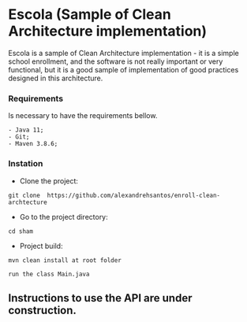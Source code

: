 # Escola (Sample of Clean Architecture implementation)

Escola is a sample of Clean Architecture implementation - it is a simple school enrollment, and the software is not really important
or very functional, but it is a good sample of implementation of good practices designed in this architecture.

### Requirements

Is necessary to have the requirements bellow.

```
- Java 11;
- Git;
- Maven 3.8.6;
```

### Instation

- Clone the project:

```
git clone  https://github.com/alexandrehsantos/enroll-clean-archtecture
```

- Go to the project directory:

```
cd sham
```

- Project build:

```
mvn clean install at root folder
```

```
run the class Main.java
```

## Instructions to use the API are under construction. 